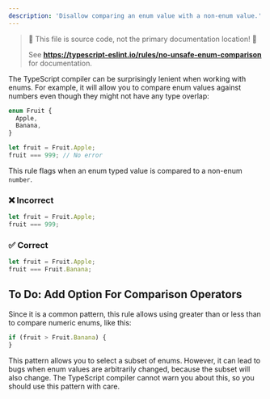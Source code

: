 ```yaml
---
description: 'Disallow comparing an enum value with a non-enum value.'
---
```


> 🛑 This file is source code, not the primary documentation location! 🛑
>
> See **https://typescript-eslint.io/rules/no-unsafe-enum-comparison** for documentation.

The TypeScript compiler can be surprisingly lenient when working with enums.
For example, it will allow you to compare enum values against numbers even though they might not have any type overlap:

```ts
enum Fruit {
  Apple,
  Banana,
}

let fruit = Fruit.Apple;
fruit === 999; // No error
```

This rule flags when an enum typed value is compared to a non-enum `number`.

<!--tabs-->

### ❌ Incorrect

```ts
let fruit = Fruit.Apple;
fruit === 999;
```

### ✅ Correct

```ts
let fruit = Fruit.Apple;
fruit === Fruit.Banana;
```

<!--/tabs-->

## To Do: Add Option For Comparison Operators

Since it is a common pattern, this rule allows using greater than or less than to compare numeric enums, like this:

```ts
if (fruit > Fruit.Banana) {
}
```

This pattern allows you to select a subset of enums. However, it can lead to bugs when enum values are arbitrarily changed, because the subset will also change. The TypeScript compiler cannot warn you about this, so you should use this pattern with care.
